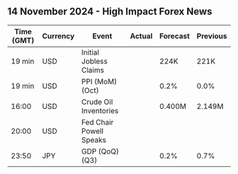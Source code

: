 ## 14 November 2024 - High Impact Forex News

| Time (GMT) | Currency | Event | Actual | Forecast | Previous |
|------|----------|-------|--------|----------|----------|
| 19 min | USD | Initial Jobless Claims |  | 224K | 221K |
| 19 min | USD | PPI (MoM) (Oct) |  | 0.2% | 0.0% |
| 16:00 | USD | Crude Oil Inventories |  | 0.400M | 2.149M |
| 20:00 | USD | Fed Chair Powell Speaks |  |  |  |
| 23:50 | JPY | GDP (QoQ) (Q3) |  | 0.2% | 0.7% |
